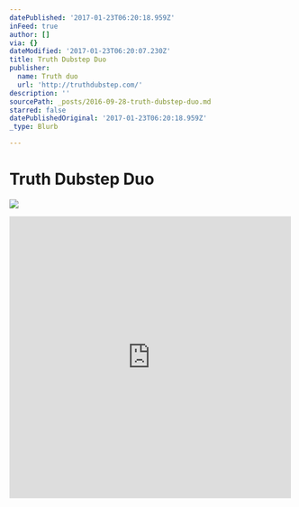```yaml
---
datePublished: '2017-01-23T06:20:18.959Z'
inFeed: true
author: []
via: {}
dateModified: '2017-01-23T06:20:07.230Z'
title: Truth Dubstep Duo
publisher:
  name: Truth duo
  url: 'http://truthdubstep.com/'
description: ''
sourcePath: _posts/2016-09-28-truth-dubstep-duo.md
starred: false
datePublishedOriginal: '2017-01-23T06:20:18.959Z'
_type: Blurb

---
```

# Truth Dubstep Duo
![](https://the-grid-user-content.s3-us-west-2.amazonaws.com/76ffd75b-6772-4bef-8936-892d9dfe6e01.jpg)

<iframe src="https://cdn.embedly.com/widgets/media.html?src=https%3A%2F%2Fw.soundcloud.com%2Fplayer%2F%3Fvisual%3Dtrue%26url%3Dhttp%253A%252F%252Fapi.soundcloud.com%252Ftracks%252F107560961%26show_artwork%3Dtrue&amp;url=https%3A%2F%2Fsoundcloud.com%2Ftruthdubstep%2Ftruth-vs-stylust-beats-chicks&amp;image=http%3A%2F%2Fi1.sndcdn.com%2Fartworks-000056369873-r74p9s-t500x500.jpg&amp;key=b7d04c9b404c499eba89ee7072e1c4f7&amp;type=text%2Fhtml&amp;schema=soundcloud" width="500" height="500" scrolling="no" frameborder="0" allowfullscreen="" style=""></iframe>